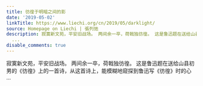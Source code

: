 ```yaml
---
title: 彷徨于明暗之间的影
date: '2019-05-02'
linkTitle: https://www.liechi.org/cn/2019/05/darklight/
source: Homepage on Liechi | 張列弛
description: 寂寞新文苑，平安旧战场。 两间余一卒，荷戟独彷徨。 这是鲁迅题在送给山县初男的《彷徨》上的一首诗，从这首诗上，能模糊地窥探到鲁迅写《彷徨》时的心
  ...
disable_comments: true
---
```

寂寞新文苑，平安旧战场。 两间余一卒，荷戟独彷徨。 这是鲁迅题在送给山县初男的《彷徨》上的一首诗，从这首诗上，能模糊地窥探到鲁迅写《彷徨》时的心 ...